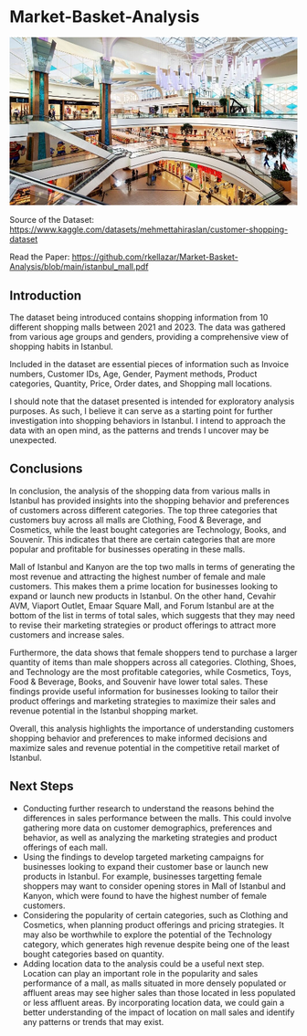 # Market-Basket-Analysis

![turkey mall](images/turkey-mall.jpeg)

Source of the Dataset: https://www.kaggle.com/datasets/mehmettahiraslan/customer-shopping-dataset

Read the Paper: https://github.com/rkellazar/Market-Basket-Analysis/blob/main/istanbul_mall.pdf

## Introduction

The dataset being introduced contains shopping information from 10 different shopping malls between 2021 and 2023. The data was gathered from various age groups and genders, providing a comprehensive view of shopping habits in Istanbul.

Included in the dataset are essential pieces of information such as Invoice numbers, Customer IDs, Age, Gender, Payment methods, Product categories, Quantity, Price, Order dates, and Shopping mall locations.

I should note that the dataset presented is intended for exploratory analysis purposes. As such, I believe it can serve as a starting point for further investigation into shopping behaviors in Istanbul. I intend to approach the data with an open mind, as the patterns and trends I uncover may be unexpected.

## Conclusions

In conclusion, the analysis of the shopping data from various malls in Istanbul has provided insights into the shopping behavior and preferences of customers across different categories. The top three categories that customers buy across all malls are Clothing, Food & Beverage, and Cosmetics, while the least bought categories are Technology, Books, and Souvenir. This indicates that there are certain categories that are more popular and profitable for businesses operating in these malls.

Mall of Istanbul and Kanyon are the top two malls in terms of generating the most revenue and attracting the highest number of female and male customers. This makes them a prime location for businesses looking to expand or launch new products in Istanbul. On the other hand, Cevahir AVM, Viaport Outlet, Emaar Square Mall, and Forum Istanbul are at the bottom of the list in terms of total sales, which suggests that they may need to revise their marketing strategies or product offerings to attract more customers and increase sales.

Furthermore, the data shows that female shoppers tend to purchase a larger quantity of items than male shoppers across all categories. Clothing, Shoes, and Technology are the most profitable categories, while Cosmetics, Toys, Food & Beverage, Books, and Souvenir have lower total sales. These findings provide useful information for businesses looking to tailor their product offerings and marketing strategies to maximize their sales and revenue potential in the Istanbul shopping market.

Overall, this analysis highlights the importance of understanding customers shopping behavior and preferences to make informed decisions and maximize sales and revenue potential in the competitive retail market of Istanbul.

## Next Steps

- Conducting further research to understand the reasons behind the differences in sales performance between the malls. This could involve gathering more data on customer demographics, preferences and behavior, as well as analyzing the marketing strategies and product offerings of each mall.
- Using the findings to develop targeted marketing campaigns for businesses looking to expand their customer base or launch new products in Istanbul. For example, businesses targetting female shoppers may want to consider opening stores in Mall of Istanbul and Kanyon, which were found to have the highest number of female customers.
- Considering the popularity of certain categories, such as Clothing and Cosmetics, when planning product offerings and pricing strategies. It may also be worthwhile to explore the potential of the Technology category, which generates high revenue despite being one of the least bought categories based on quantity.
- Adding location data to the analysis could be a useful next step. Location can play an important role in the popularity and sales performance of a mall, as malls situated in more densely populated or affluent areas  may see higher sales than those located in less populated or less affluent areas. By incorporating location data, we could gain a better understanding of the impact of location on mall sales and identify any patterns or trends that may exist.
